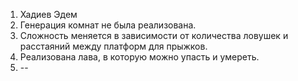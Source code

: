 1. Хадиев Эдем
2. Генерация комнат не была реализована.
3. Сложность меняется в зависимости от количества ловушек и расстаяний между платформ для прыжков.
4. Реализована лава, в которую можно упасть и умереть.
5. --
